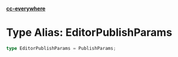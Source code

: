 [**cc-everywhere**](../../../../../index.md)

<HorizontalLine />

# Type Alias: EditorPublishParams

```ts
type EditorPublishParams = PublishParams;
```
